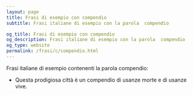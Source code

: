 ```yaml
---
layout: page
title: Frasi di esempio con compendio 
subtitle: Frasi italiane di esempio con la parola  compendio

og_title: Frasi di esempio con compendio 
og_description: Frasi italiane di esempio con la parola  compendio
og_type: website
permalink: /frasi/c/compendio.html
---
```


Frasi italiane di esempio contenenti la parola compendio:


- Questa prodigiosa città è un compendio di usanze morte e di usanze vive.
